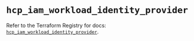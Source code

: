 # `hcp_iam_workload_identity_provider`

Refer to the Terraform Registry for docs: [`hcp_iam_workload_identity_provider`](https://registry.terraform.io/providers/hashicorp/hcp/0.104.0/docs/resources/iam_workload_identity_provider).
